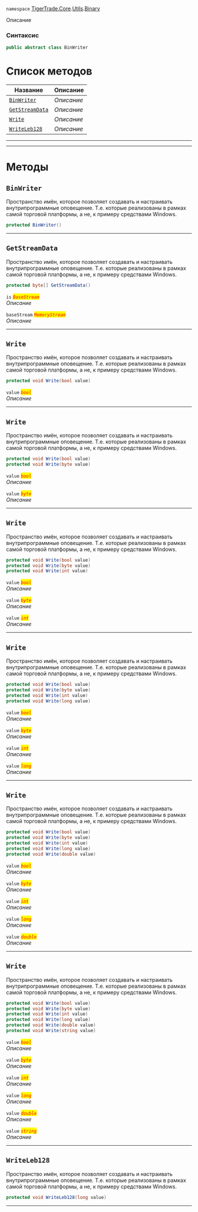 
`namespace` [TigerTrade.Core](../../../TigerTrade.Core.md).[Utils](../../../TigerTrade.Core/Utils.md).[Binary](../../../TigerTrade.Core/Utils/Binary.md)


Описание

### Синтаксис
```csharp
public abstract class BinWriter
```


# Список методов
| Название | Описание |
| --- | --- |
| [`BinWriter`](#BinWriter-m) | *Описание* |
| [`GetStreamData`](#GetStreamData-m) | *Описание* |
| [`Write`](#Write-m) | *Описание* |
| [`WriteLeb128`](#WriteLeb128-m) | *Описание* |





***  
***  
# Методы

## `BinWriter`<a href="BinWriter-m" id="BinWriter-m"></a>
Пространство имён, которое позволяет создавать и настраивать внутрипрограммные оповещение. Т.е. которые реализованы в рамках самой торговой платформы, а не, к примеру средствами Windows.

```csharp
protected BinWriter()
```

***  

## `GetStreamData`<a href="GetStreamData-m" id="GetStreamData-m"></a>
Пространство имён, которое позволяет создавать и настраивать внутрипрограммные оповещение. Т.е. которые реализованы в рамках самой торговой платформы, а не, к примеру средствами Windows.

```csharp
protected byte[] GetStreamData()
```

`is` <mark style="color:red;">*`BaseStream`*</mark>  
 *Описание*  

`baseStream` <mark style="color:red;">*`MemoryStream`*</mark>  
 *Описание*  


***  

## `Write`<a href="Write-m" id="Write-m"></a>
Пространство имён, которое позволяет создавать и настраивать внутрипрограммные оповещение. Т.е. которые реализованы в рамках самой торговой платформы, а не, к примеру средствами Windows.

```csharp
protected void Write(bool value)
```
`value` <mark style="color:red;">*`bool`*</mark>  
 *Описание*  


***  

## `Write`<a href="Write-m" id="Write-m"></a>
Пространство имён, которое позволяет создавать и настраивать внутрипрограммные оповещение. Т.е. которые реализованы в рамках самой торговой платформы, а не, к примеру средствами Windows.

```csharp
protected void Write(bool value)
protected void Write(byte value)
```
`value` <mark style="color:red;">*`bool`*</mark>  
 *Описание*  

`value` <mark style="color:red;">*`byte`*</mark>  
 *Описание*  


***  

## `Write`<a href="Write-m" id="Write-m"></a>
Пространство имён, которое позволяет создавать и настраивать внутрипрограммные оповещение. Т.е. которые реализованы в рамках самой торговой платформы, а не, к примеру средствами Windows.

```csharp
protected void Write(bool value)
protected void Write(byte value)
protected void Write(int value)
```
`value` <mark style="color:red;">*`bool`*</mark>  
 *Описание*  

`value` <mark style="color:red;">*`byte`*</mark>  
 *Описание*  

`value` <mark style="color:red;">*`int`*</mark>  
 *Описание*  


***  

## `Write`<a href="Write-m" id="Write-m"></a>
Пространство имён, которое позволяет создавать и настраивать внутрипрограммные оповещение. Т.е. которые реализованы в рамках самой торговой платформы, а не, к примеру средствами Windows.

```csharp
protected void Write(bool value)
protected void Write(byte value)
protected void Write(int value)
protected void Write(long value)
```
`value` <mark style="color:red;">*`bool`*</mark>  
 *Описание*  

`value` <mark style="color:red;">*`byte`*</mark>  
 *Описание*  

`value` <mark style="color:red;">*`int`*</mark>  
 *Описание*  

`value` <mark style="color:red;">*`long`*</mark>  
 *Описание*  


***  

## `Write`<a href="Write-m" id="Write-m"></a>
Пространство имён, которое позволяет создавать и настраивать внутрипрограммные оповещение. Т.е. которые реализованы в рамках самой торговой платформы, а не, к примеру средствами Windows.

```csharp
protected void Write(bool value)
protected void Write(byte value)
protected void Write(int value)
protected void Write(long value)
protected void Write(double value)
```
`value` <mark style="color:red;">*`bool`*</mark>  
 *Описание*  

`value` <mark style="color:red;">*`byte`*</mark>  
 *Описание*  

`value` <mark style="color:red;">*`int`*</mark>  
 *Описание*  

`value` <mark style="color:red;">*`long`*</mark>  
 *Описание*  

`value` <mark style="color:red;">*`double`*</mark>  
 *Описание*  


***  

## `Write`<a href="Write-m" id="Write-m"></a>
Пространство имён, которое позволяет создавать и настраивать внутрипрограммные оповещение. Т.е. которые реализованы в рамках самой торговой платформы, а не, к примеру средствами Windows.

```csharp
protected void Write(bool value)
protected void Write(byte value)
protected void Write(int value)
protected void Write(long value)
protected void Write(double value)
protected void Write(string value)
```
`value` <mark style="color:red;">*`bool`*</mark>  
 *Описание*  

`value` <mark style="color:red;">*`byte`*</mark>  
 *Описание*  

`value` <mark style="color:red;">*`int`*</mark>  
 *Описание*  

`value` <mark style="color:red;">*`long`*</mark>  
 *Описание*  

`value` <mark style="color:red;">*`double`*</mark>  
 *Описание*  

`value` <mark style="color:red;">*`string`*</mark>  
 *Описание*  


***  

## `WriteLeb128`<a href="WriteLeb128-m" id="WriteLeb128-m"></a>
Пространство имён, которое позволяет создавать и настраивать внутрипрограммные оповещение. Т.е. которые реализованы в рамках самой торговой платформы, а не, к примеру средствами Windows.

```csharp
protected void WriteLeb128(long value)
```

***  

